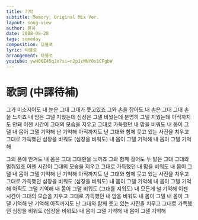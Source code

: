 ```yaml
---
title: 기억
subtitle: Memory, Original Mix Ver.
layout: song-view
author: 윤하
date: 2008-08-28
tags: someday
composition: 타블로
lyric: 타블로
arrangement: 타블로
youtube: ywH06E45qJo?si=n2pJcWNY0x1CFgbW
---
```


# 歌詞 (中譯待補)

그가 미소지어도
내 눈은 그대 그대가 웃고있죠
그와 손을 잡아도
내 손은 그대 그대 손을 느끼죠
내 맘은 그댈 지웠는데
심장은 그댈 비웠는데
분명히 그댈 지웠는데 아직까지도 안돼
이젠 시간이 그대의 모습을 지우고
그대로 가득했던 내 맘을 비워도
내 몸이 그댈 내 몸이 그댈 기억해
난 기억해 아직까지도 난 그대와
함께 웃고 있는 사진을 치우고
그대로 가득했던 심장을 비워도 (심장을 비워도)
내 몸이 그댈 기억해 내 몸이 그댈 기억해

그의 품에 안겨도 내 몸은 그대 그대만을 느끼죠
그와 함께 걸어도 두 발은 그대 그대와 멈춰있죠
이젠 시간이 그대의 모습을 지우고
그대로 가득했던 내 맘을 비워도
내 몸이 그댈 내 몸이 그댈 기억해
난 기억해 아직까지도 난 그대와
함께 웃고 있는 사진을 치우고
그대로 가득했던 심장을 비워도 (심장을 비워도)
내 몸이 그댈 기억해 내 몸이 그댈 기억해
아직도 그댈 기억해 내 몸이 그댈 비워도 (그대를 지워도)
내 모든게 널 기억해
이젠 시간이 그대의 모습을 지우고
그대로 가득했던 내 맘을 비워도
내 몸이 그댈 내 몸이 그댈 기억해
난 기억해 아직까지도 난 그대와
함께 웃고 있는 사진을 치우고
그대로 가득했던 심장을 비워도 (심장을 비워도)
내 몸이 그댈 기억해 내 몸이 그댈 기억해
